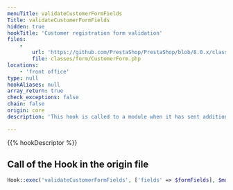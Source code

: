```yaml
---
menuTitle: validateCustomerFormFields
Title: validateCustomerFormFields
hidden: true
hookTitle: 'Customer registration form validation'
files:
    -
        url: 'https://github.com/PrestaShop/PrestaShop/blob/8.0.x/classes/form/CustomerForm.php'
        file: classes/form/CustomerForm.php
locations:
    - 'front office'
type: null
hookAliases: null
array_return: true
check_exceptions: false
chain: false
origin: core
description: 'This hook is called to a module when it has sent additional fields with additionalCustomerFormFields'

---
```


{{% hookDescriptor %}}

## Call of the Hook in the origin file

```php
Hook::exec('validateCustomerFormFields', ['fields' => $formFields], $moduleId, true)
```
